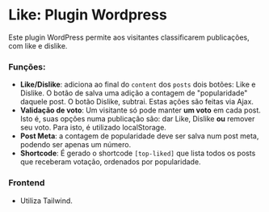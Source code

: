 # Like: Plugin Wordpress

Este plugin WordPress permite aos visitantes classificarem publicações, com like e dislike.  
### Funções:

-  **Like/Dislike**: adiciona ao final do `content` dos `posts` dois botões: Like e Dislike. O botão de salva uma adição a contagem de "popularidade" daquele post. O botão Dislike, subtrai. Estas ações são feitas via Ajax.
-  **Validação de voto**: Um visitante só pode manter **um voto** em cada post. Isto é, suas opções numa publicação são: dar Like, Dislike **ou** remover seu voto. Para isto, é utilizado localStorage.
-  **Post Meta**: a contagem de popularidade deve ser salva num post meta, podendo ser apenas um número.
-  **Shortcode**: É gerado o shortcode `[top-liked]` que lista todos os posts que receberam votação, ordenados por popularidade.

### Frontend

-  Utiliza Tailwind.
